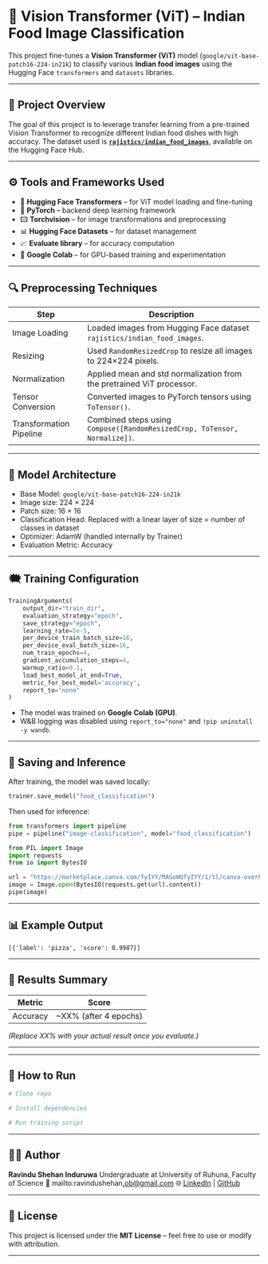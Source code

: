 # 🍛 Vision Transformer (ViT) – Indian Food Image Classification

This project fine-tunes a **Vision Transformer (ViT)** model (`google/vit-base-patch16-224-in21k`) to classify various **Indian food images** using the Hugging Face `transformers` and `datasets` libraries.

---

## 🧠 Project Overview

The goal of this project is to leverage transfer learning from a pre-trained Vision Transformer to recognize different Indian food dishes with high accuracy.
The dataset used is **[`rajistics/indian_food_images`](https://huggingface.co/datasets/rajistics/indian_food_images)**, available on the Hugging Face Hub.

---

## ⚙️ Tools and Frameworks Used

* 🥩 **Hugging Face Transformers** – for ViT model loading and fine-tuning
* 🧠 **PyTorch** – backend deep learning framework
* 🖾️ **Torchvision** – for image transformations and preprocessing
* 📊 **Hugging Face Datasets** – for dataset management
* 📈 **Evaluate library** – for accuracy computation
* 🚀 **Google Colab** – for GPU-based training and experimentation

---

## 🔍 Preprocessing Techniques

| Step                    | Description                                                               |
| ----------------------- | ------------------------------------------------------------------------- |
| Image Loading           | Loaded images from Hugging Face dataset `rajistics/indian_food_images`.   |
| Resizing                | Used `RandomResizedCrop` to resize all images to 224×224 pixels.          |
| Normalization           | Applied mean and std normalization from the pretrained ViT processor.     |
| Tensor Conversion       | Converted images to PyTorch tensors using `ToTensor()`.                   |
| Transformation Pipeline | Combined steps using `Compose([RandomResizedCrop, ToTensor, Normalize])`. |

---

## 🧪 Model Architecture

* Base Model: `google/vit-base-patch16-224-in21k`
* Image size: 224 × 224
* Patch size: 16 × 16
* Classification Head: Replaced with a linear layer of size = number of classes in dataset
* Optimizer: AdamW (handled internally by Trainer)
* Evaluation Metric: Accuracy

---

## 🗮️ Training Configuration

```python
TrainingArguments(
    output_dir="train_dir",
    evaluation_strategy="epoch",
    save_strategy="epoch",
    learning_rate=5e-5,
    per_device_train_batch_size=16,
    per_device_eval_batch_size=16,
    num_train_epochs=4,
    gradient_accumulation_steps=4,
    warmup_ratio=0.1,
    load_best_model_at_end=True,
    metric_for_best_model='accuracy',
    report_to="none"
)
```

* The model was trained on **Google Colab (GPU)**.
* W&B logging was disabled using `report_to="none"` and `!pip uninstall -y wandb`.

---

## 💾 Saving and Inference

After training, the model was saved locally:

```python
trainer.save_model("food_classification")
```

Then used for inference:

```python
from transformers import pipeline
pipe = pipeline("image-classification", model="food_classification")

from PIL import Image
import requests
from io import BytesIO

url = "https://marketplace.canva.com/fyIYY/MAGoWUfyIYY/1/tl/canva-overhead-shot-of-mushroom-pizza-MAGoWUfyIYY.jpg"
image = Image.open(BytesIO(requests.get(url).content))
pipe(image)
```

---

## 📊 Example Output

```
[{'label': 'pizza', 'score': 0.9987}]
```

---

## 🏁 Results Summary

| Metric   | Score                 |
| -------- | --------------------- |
| Accuracy | ~XX% (after 4 epochs) |

*(Replace XX% with your actual result once you evaluate.)*

---

---

## 🚀 How to Run

```bash
# Clone repo

# Install dependencies

# Run training script
```

---

## 🧑‍💻 Author

**Ravindu Shehan Induruwa**
Undergraduate at University of Ruhuna, Faculty of Science
📧 mailto:ravindushehan[.ob@gmail.com](mailto:.ob@gmail.com)
🌐 [LinkedIn](https://www.linkedin.com/in/shehan-induruwa-120abc) | [GitHub](https://github.com/SHEHAN-120)

---

## 🪪 License

This project is licensed under the **MIT License** – feel free to use or modify with attribution.

---
